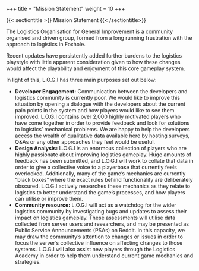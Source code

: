 +++
title = "Mission Statement"
weight = 10
+++

{{< sectiontitle >}} Mission Statement {{< /sectiontitle>}}

The Logistics Organisation for General Improvement is a community organised and driven group, formed from a long running frustration with the approach to logistics in Foxhole.

Recent updates have persistently added further burdens to the logistics playstyle with little apparent consideration given to how these changes would affect the playability and enjoyment of this core gameplay system.

In light of this, L.O.G.I has three main purposes set out below:

* **Developer Engagement:** Communication between the developers and logistics community is currently poor. 
    We would like to improve this situation by opening a dialogue with the developers about the current pain points in the system and how players would like to see them improved.
    L.O.G.I contains over 2,000 highly motivated players who have come together in order to provide feedback and look for solutions to logistics’ mechanical problems. 
    We are happy to help the developers access the wealth of qualitative data available here by hosting surveys, Q&As or any other approaches they feel would be useful.
* **Design Analysis:** L.O.G.I is an enormous collection of players who are highly passionate about improving logistics gameplay.
    Huge amounts of feedback has been submitted, and L.O.G.I will work to collate that data in order to give a collective voice to a playerbase that currently feels overlooked. 
    Additionally, many of the game’s mechanics are currently “black boxes” where the exact rules behind functionality are deliberately obscured.
    L.O.G.I actively researches these mechanics as they relate to logistics to better understand the game’s processes, and how players can utilise or improve them.
* **Community resource:** L.O.G.I will act as a watchdog for the wider logistics community by investigating bugs and updates to assess their impact on logistics gameplay.
    These assessments will utilise data collected from server users and researchers, and may be presented as Public Service Announcements (PSAs) on Reddit.
    In this capacity, we may draw the community’s attention to changes or issues in order to focus the server’s collective influence on affecting changes to those systems.
    L.O.G.I will also assist new players through the Logistics Academy in order to help them understand current game mechanics and strategies. 

